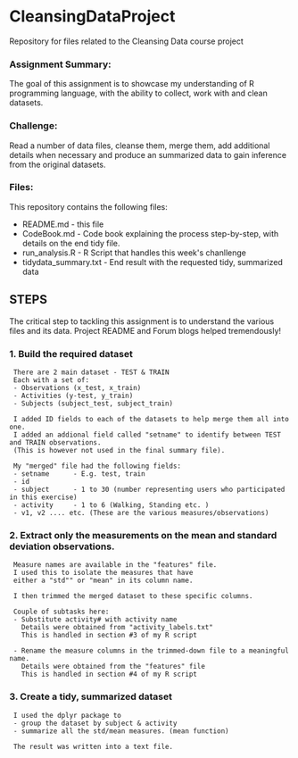 # CleansingDataProject
Repository for files related to the Cleansing Data course project

### Assignment Summary:
The goal of this assignment is to showcase my understanding of R programming language, 
with the ability to collect, work with and clean datasets.


### Challenge:
Read a number of data files, cleanse them, merge them, add additional details when
necessary and produce an summarized data to gain inference from the original datasets.


### Files:
This repository contains the following files:
- README.md              - this file
- CodeBook.md            - Code book explaining the process step-by-step, with details on the end tidy file.
- run_analysis.R         - R Script that handles this week's chanllenge
- tidydata_summary.txt   - End result with the requested tidy, summarized data


## STEPS

The critical step to tackling this assignment is to understand the various files
and its data. Project README and Forum blogs helped tremendously!

### 1. Build the required dataset
     
     There are 2 main dataset - TEST & TRAIN
     Each with a set of:
     - Observations (x_test, x_train)
     - Activities (y-test, y_train)
     - Subjects (subject_test, subject_train)
     
     I added ID fields to each of the datasets to help merge them all into one.
     I added an addional field called "setname" to identify between TEST and TRAIN observations.
     (This is however not used in the final summary file).
     
     My "merged" file had the following fields:
     - setname      - E.g. test, train
     - id           
     - subject      - 1 to 30 (number representing users who participated in this exercise)
     - activity     - 1 to 6 (Walking, Standing etc. )
     - v1, v2 .... etc. (These are the various measures/observations)
     
     
### 2. Extract only the measurements on the mean and standard deviation observations.

     Measure names are available in the "features" file.
     I used this to isolate the measures that have 
     either a "std"" or "mean" in its column name.
     
     I then trimmed the merged dataset to these specific columns.
     
     Couple of subtasks here:
     - Substitute activity# with activity name 
       Details were obtained from "activity_labels.txt"
       This is handled in section #3 of my R script
       
     - Rename the measure columns in the trimmed-down file to a meaningful name.
       Details were obtained from the "features" file          
       This is handled in section #4 of my R script
     

### 3. Create a tidy, summarized dataset

     I used the dplyr package to 
     - group the dataset by subject & activity
     - summarize all the std/mean measures. (mean function) 
     
     The result was written into a text file.
     